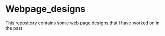# Webpage_designs
This repository contains some  web page designs that I have worked on in the past
